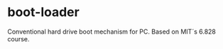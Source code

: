 boot-loader
===========

Conventional hard drive boot mechanism for PC. Based on MIT´s 6.828 course.

